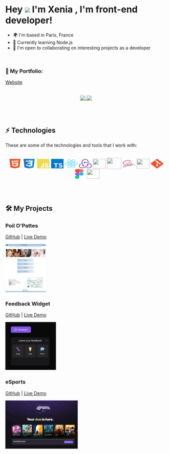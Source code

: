 <h1> Hey <img src="https://raw.githubusercontent.com/kaueMarques/kaueMarques/master/hi.gif" height="30px"> I'm Xenia , I'm front-end developer! </h1>

*   🌍  I'm based in Paris, France
*   🧠  Currently learning Node.js 
*   🤝  I'm open to collaborating on interesting projects as a developer

<br>

  ### 🎨 My Portfolio: 
  
 
  <a href="https://xenia-dev.vercel.app/" target="_blank">Website</a>
  
 
<br/>
 
<div align="center">
<a href="https://github.com/xeniaalex3/github-readme-stats" margin="22rem">
<img align="center"  src="https://github-readme-stats.vercel.app/api?username=xeniaalex3&show_icons=true&theme=omni)
" />
</a>
 
<a href="https://github.com/xeniaalex3/convoychat">
   <img align="center" src="https://github-readme-stats.vercel.app/api/top-langs/?username=xeniaalex3&layout=compact&langs_count=9&theme=omni" />
   </a>   
</div>
 
<br></br>  
 
  ## ⚡ Technologies
  
  These are some of the technologies and tools that I work with:
  
<div align="center" style="display: inline-block"><br>
  
  <img align="center" alt="Xenia-HTML" height="30" width="40" src="https://raw.githubusercontent.com/devicons/devicon/master/icons/html5/html5-original.svg">
  <img align="center" alt="Xenia-CSS" height="30" width="40" src="https://raw.githubusercontent.com/devicons/devicon/master/icons/css3/css3-original.svg">
  <img align="center" alt="Xenia-Js" height="30" width="40" src="https://raw.githubusercontent.com/devicons/devicon/master/icons/javascript/javascript-plain.svg">
  <img align="center" alt="Xenia-Ts" height="30" width="40" src="https://raw.githubusercontent.com/devicons/devicon/master/icons/typescript/typescript-plain.svg">
  <img align="center" alt="Xenia-React" height="30" width="40" src="https://raw.githubusercontent.com/devicons/devicon/master/icons/react/react-original.svg">
  <img align="center" alt="Xenia-Redux" height="30" width="40" src="https://raw.githubusercontent.com/devicons/devicon/master/icons/redux/redux-original.svg">
  <img align="center" height="30" width="40" src="https://cdn.jsdelivr.net/gh/devicons/devicon/icons/nodejs/nodejs-original.svg" />
  <img align="center" height="35" width="45" src="https://cdn.jsdelivr.net/gh/devicons/devicon/icons/mysql/mysql-original-wordmark.svg" />
  <img align="center" alt="Xenia-Sass" height="30" width="40" src="https://raw.githubusercontent.com/devicons/devicon/master/icons/sass/sass-original.svg">
  <img align="center" height="30" width="40" src="https://cdn.jsdelivr.net/gh/devicons/devicon/icons/tailwindcss/tailwindcss-plain.svg" />
  <img align="center" alt="Xenia-Git" height="30" width="40" src="https://raw.githubusercontent.com/devicons/devicon/master/icons/git/git-original.svg">
  <img align="center" alt="Xenia-Figma" height="30" width="40" src="https://raw.githubusercontent.com/devicons/devicon/master/icons/figma/figma-original.svg">
  <img align="center" height="30" width="40" src="https://cdn.jsdelivr.net/gh/devicons/devicon/icons/linux/linux-original.svg" />
</div>

<br></br>

 ## 🛠️ My Projects

### Poil O'Pattes 

[GitHub](https://github.com/xeniaalex3/Poil-O-Pattes) | [Live Demo](poilsopattes.raffiskender.com/)
<div align="left">
 <a href="poilsopattes.raffiskender.com/"><img height='150' src="assets/img/poilsopattes.png"/></a>
</div>



### Feedback Widget 
[GitHub](https://github.com/xeniaalex3/Feedback-Widget) | [Live Demo](https://feedback-widget-xi-snowy.vercel.app/)
<div align="left">
<a href="https://feedback-widget-xi-snowy.vercel.app/"><img height='150' src="assets/img/feedback1.png"/></a>




### eSports 
[GitHub](https://github.com/xeniaalex3/eSports) | [Live Demo](https://e-sports-phi.vercel.app/)
<div align="left">
 <a href=""><img height='150' src="assets/img/esports.png"/></a>











